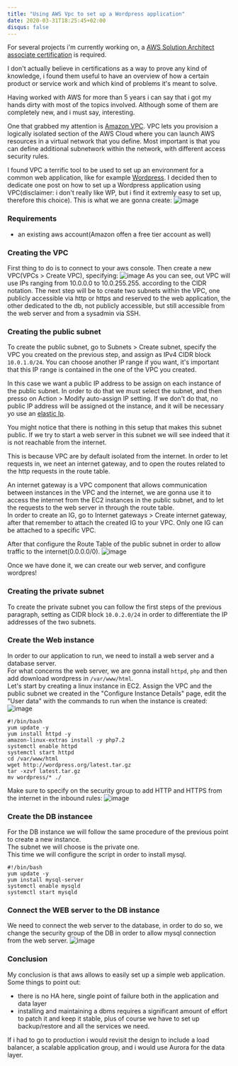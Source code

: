 ```yaml
---
title: "Using AWS Vpc to set up a Wordpress application"
date: 2020-03-31T18:25:45+02:00
disqus: false
---
```

For several projects i'm currently working on, a [AWS Solution Architect associate certification](https://aws.amazon.com/certification/certified-solutions-architect-associate/) is required. 

I don't actually believe in certifications as a way to prove any kind of knowledge, i found them useful to have an overview of how a certain product or service work and which kind of problems it's meant to solve.

Having worked with AWS for more than 5 years i can say that i got my hands dirty with most of the topics involved. Although some of them are completely new, and i must say, interesting. 

One that grabbed my attention is [Amazon VPC](https://aws.amazon.com/vpc/). VPC lets you provision a logically isolated section of the AWS Cloud where you can launch AWS resources in a virtual network that you define. Most important is that you can define additional subnetwork within the network, with different access security rules. 

I found VPC a terrific tool to be used to set up an environment for a common web application, like for example [Wordpress](https://wordpress.com/). I decided then to dedicate one post on how to set up a Wordpress application using VPC(disclaimer: i don't really like WP, but i find it extremly easy to set up, therefore this choice).
This is what we are gonna create:
![image](/architecture_of_vpc.png)

### Requirements
* an existing aws account(Amazon offen a free tier account as well) 

### Creating the VPC 
First thing to do is to connect to your aws console. 
Then create a new VPC(VPCs > Create VPC), specifying: 
![image](/create_vpc.png)
As you can see, out VPC will use IPs ranging from 10.0.0.0 to 10.0.255.255. according to the CIDR notation. 
The next step will be to create two subnets within the VPC, one publicly accessible via http or https and reserved to the web application, the other dedicated to the db, not publicly accessible, but still accessible from the web server and from a sysadmin via SSH. 
### Creating the public subnet
To create the public subnet, go to Subnets > Create subnet, specify the VPC you created on the previous step, and assign as IPv4 CIDR block `10.0.1.0/24`. You can choose another IP range if you want, it's important that this IP range is contained in the one of the VPC you created.

In this case we want a public IP address to be assign on each instance of the public subnet. In order to do that we must select the subnet, and then presso on Action > Modify auto-assign IP setting. If we don't do that, no public IP address will be assigned ot the instance, and it will be necessary yo use an [elastic Ip](https://docs.aws.amazon.com/AWSEC2/latest/UserGuide/elastic-ip-addresses-eip.html).

You might notice that there is nothing in this setup that makes this subnet public. If we try to start a web server in this subnet we will see indeed that it is not reachable from the internet. 

This is because VPC are by default isolated from the internet. In order to let requests in, we neet an internet gateway, and to open the routes related to the http requests in the route table.

An internet gateway is a VPC component that allows communication between instances in the VPC and the internet, we are gonna use it to access the internet from the EC2 instances in the public subnet, and to let the requests to the web server in through the route table.  
In order to create an IG, go to Internet gateways > Create internet gateway, after that remember to attach the created IG to your VPC. Only one IG can be attached to a specific VPC.

After that configure the Route Table of the public subnet in order to allow traffic to the internet(0.0.0.0/0). 
![image](/create_route_table.png)

Once we have done it, we can create our web server, and configure wordpres!

### Creating the private subnet
To create the private subnet you can follow the first steps of the previous paragraph, setting as CIDR block `10.0.2.0/24` in order to differentiate the IP addresses of the two subnets. 

### Create the Web instance 
In order to our application to run, we need to install a web server and a database server.  
For what concerns the web server, we are gonna install `httpd`, `php` and then add download wordpress in `/var/www/html`.  
Let's start by creating a linux instance in EC2. 
Assign the VPC and the public subnet we created in the "Configure Instance Details" page, edit the "User data" with the commands to run when the instance is created: 
 ![image](/instance_details.png)
```
#!/bin/bash
yum update -y
yum install httpd -y
amazon-linux-extras install -y php7.2
systemctl enable httpd
systemctl start httpd
cd /var/www/html
wget http://wordpress.org/latest.tar.gz
tar -xzvf latest.tar.gz
mv wordpress/* ./
```
Make sure to specify on the security group to add HTTP and HTTPS from the internet in the inbound rules: 
 ![image](/inbound_rules.png)
### Create the DB instancee
For the DB instance we will follow the same procedure of the previous point to create a new instance.  
The subnet we will choose is the private one.  
This time we will configure the script in order to install mysql.  
```
#!/bin/bash
yum update -y 
yum install mysql-server 
systemctl enable mysqld 
systemctl start mysqld
```
### Connect the WEB server to the DB instance
We need to connect the web server to the database, in order to do so, we change the security group of the DB in order to allow mysql connection from the web server. 
![image](/db_security_group_inbound_rules.png)
### Conclusion
My conclusion is that aws allows to easily set up a simple web application.  
Some things to point out:   
* there is no HA here, single point of failure both in the application and data layer
* installing and maintaining a dbms requires a significant amount of effort to patch it and keep it stable, plus of course we have to set up backup/restore and all the services we need.  

If i had to go to production i would revisit the design to include a load balancer, a scalable application group, and i would use Aurora for the data layer. 
